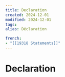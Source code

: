 ```yaml
---
title: Declaration
created: 2024-12-01
modified: 2024-12-01
tags: 
alias: Déclaration

french:
- "[[19318 Statements]]"
---
```

# Declaration
